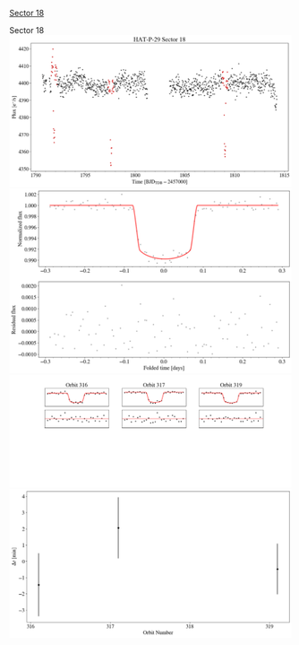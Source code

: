 [Sector 18](#sector18)

<a name = "sector18"></a>
Sector 18
![alt text](/tt/HAT-P-29_Sector_18/HAT-P-29_Sector_18_a_TimeSeries.png)
![alt text](/tt/HAT-P-29_Sector_18/HAT-P-29_Sector_18_b_FoldedLightCurve.png)
![alt text](/tt/HAT-P-29_Sector_18/HAT-P-29_Sector_18_b_IndividualTransitsWithFit.png)
![alt text](/tt/HAT-P-29_Sector_18/HAT-P-29_Sector_18_c_TimingResiduals.png)

